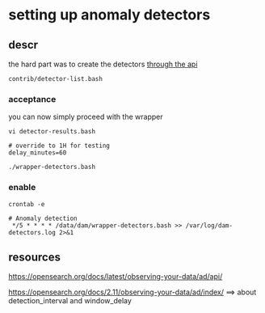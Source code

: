 # setting up anomaly detectors

## descr

the hard part was to create the detectors [through the api](prep-detectors/README)

	contrib/detector-list.bash

### acceptance

you can now simply proceed with the wrapper

	vi detector-results.bash

	# override to 1H for testing
	delay_minutes=60

	./wrapper-detectors.bash

### enable

```
crontab -e

# Anomaly detection
 */5 * * * * /data/dam/wrapper-detectors.bash >> /var/log/dam-detectors.log 2>&1
```

## resources

https://opensearch.org/docs/latest/observing-your-data/ad/api/

https://opensearch.org/docs/2.11/observing-your-data/ad/index/
==> about detection_interval and window_delay

